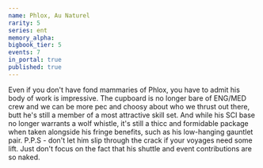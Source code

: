 ```yaml
---
name: Phlox, Au Naturel
rarity: 5
series: ent
memory_alpha:
bigbook_tier: 5
events: 7
in_portal: true
published: true
---
```


Even if you don't have fond mammaries of Phlox, you have to admit his body of work is impressive. The cupboard is no longer bare of ENG/MED crew and we can be more pec and choosy about who we thrust out there, butt he's still a member of a most attractive skill set. And while his SCI base no longer warrants a wolf whistle, it's still a thicc and formidable package when taken alongside his fringe benefits, such as his low-hanging gauntlet pair. P.P.S - don't let him slip through the crack if your voyages need some lift. Just don't focus on the fact that his shuttle and event contributions are so naked.

